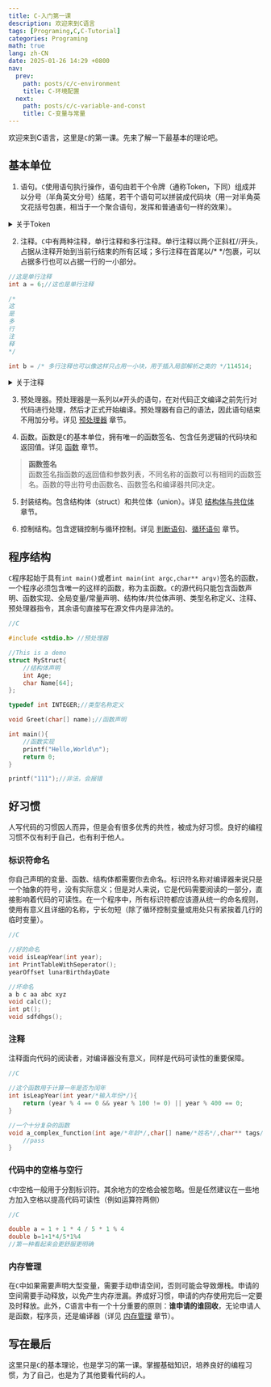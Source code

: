 ```yaml
---
title: C-入门第一课
description: 欢迎来到C语言
tags: [Programing,C,C-Tutorial]
categories: Programing
math: true
lang: zh-CN
date: 2025-01-26 14:29 +0800
nav:
  prev: 
    path: posts/c/c-environment
    title: C-环境配置
  next: 
    path: posts/c/c-variable-and-const
    title: C-变量与常量
--- 
```


欢迎来到C语言，这里是`C`的第一课。先来了解一下最基本的理论吧。

## 基本单位

1. 语句。`C`使用语句执行操作，语句由若干个令牌（通称Token，下同）组成并以分号（半角英文分号）结尾，若干个语句可以拼装成代码块（用一对半角英文花括号包裹，相当于一个聚合语句，发挥和普通语句一样的效果）。

<Details>
<Summary>关于Token</Summary>
Token分为一下几类：

1. 关键字（Keywords），是`C`内部的保留字，不能作为变量名、常量名或其他标识符名称。
2. 标识符（Identifiers），是程序中变量、函数、数组等的名字，由字母（大写或小写）、数字和下划线组成，但第一个字符必须是字母或下划线。此外，`C`对大小写敏感，`Language`和`language`就是不同的标识符。
3. 常量（Constants），是固定值，在程序执行期间不会改变，包括字面常量和const常量。
4. 字符串字面量（String Literals），是由双引号括起来的字符序列。
5. 运算符（Operators），用于执行各种操作，如算术运算、逻辑运算、比较运算等。
6. 分隔符（Separators），用于分隔语句和表达式。

![CToken](https://cdn.shigure.link/c-index/C-Token.jpg)

```c
//C

//关键字
for
int
break
goto
static

//标识符
h264
_homo114514
o1o1o1o1

//字面常量
#define HOMO 114514
123456
//const常量
const int CONST = 114514

//字符串字面量
"114514"

//运算符
+-*/ >> << ? > !=

//分隔符
{} [] () ; ,
```

</Details>

2. 注释。`C`中有两种注释，单行注释和多行注释。单行注释以两个正斜杠//开头，占据从注释开始到当前行结束的所有区域；多行注释在首尾以/\* \*/包裹，可以占据多行也可以占据一行的一小部分。

```c
//这是单行注释
int a = 6;//这也是单行注释

/*
这
是
多
行
注
释
*/

int b = /* 多行注释也可以像这样只占用一小块，用于插入局部解析之类的 */114514;
```

<Details>
<Summary>关于注释</Summary>
C的注释在编译时会被编译器完全忽略并去除，不会影响代码逻辑。注释是写给人看的，用于注明代码功能，解释代码逻辑等一系列增加代码可读性的操作，还有一个用处是临时关闭一些不需要的语句（直接给某个语句注释调就可以在不删除语句的情况下跳过执行这条语句）。

写好注释是个好习惯，不仅为了自己，也是为了别人。
</Details>

3. 预处理器。预处理器是一系列以`#`开头的语句，在对代码正文编译之前先行对代码进行处理，然后才正式开始编译。预处理器有自己的语法，因此语句结束不用加分号。详见 [预处理器](../c-preprocessor) 章节。

4. 函数。函数是`C`的基本单位，拥有唯一的函数签名、包含任务逻辑的代码块和返回值。详见 [函数](../c-function) 章节。

> **函数签名**<br>函数签名指函数的返回值和参数列表，不同名称的函数可以有相同的函数签名。函数的导出符号由函数名、函数签名和编译器共同决定。

5. 封装结构。包含结构体（struct）和共位体（union）。详见 [结构体与共位体](../c-struct-and-union) 章节。

6. 控制结构。包含逻辑控制与循环控制。详见 [判断语句](../c-decision-statement)、[循环语句](../c-loop-statement) 章节。

## 程序结构

`C`程序起始于具有`int main()`或者`int main(int argc,char** argv)`签名的函数，一个程序必须包含唯一的这样的函数，称为主函数。`C`的源代码只能包含函数声明、函数实现、全局变量/常量声明、结构体/共位体声明、类型名称定义、注释、预处理器指令，其余语句直接写在源文件内是非法的。

```c
//C

#include <stdio.h> //预处理器

//This is a demo
struct MyStruct{
    //结构体声明
    int Age;
    char Name[64];
};

typedef int INTEGER;//类型名称定义

void Greet(char[] name);//函数声明

int main(){
    //函数实现
    printf("Hello,World\n");
    return 0;
}

printf("111");//非法，会报错
```

## 好习惯

人写代码的习惯因人而异，但是会有很多优秀的共性，被成为好习惯。良好的编程习惯不仅有利于自己，也有利于他人。

### 标识符命名

你自己声明的变量、函数、结构体都需要你去命名。标识符名称对编译器来说只是一个抽象的符号，没有实际意义；但是对人来说，它是代码需要阅读的一部分，直接影响着代码的可读性。在一个程序中，所有标识符都应该遵从统一的命名规则，使用有意义且详细的名称，宁长勿短（除了循环控制变量或用处只有紧挨着几行的临时变量）。

```c
//C

//好的命名
void isLeapYear(int year);
int PrintTableWithSeperator();
yearOffset lunarBirthdayDate

//坏命名
a b c aa abc xyz
void calc();
int pt();
void sdfdhgs();
```

### 注释

注释面向代码的阅读者，对编译器没有意义，同样是代码可读性的重要保障。

```c
//C

//这个函数用于计算一年是否为闰年
int isLeapYear(int year/*输入年份*/){
    return (year % 4 == 0 && year % 100 != 0) || year % 400 == 0;
}

//一个十分复杂的函数
void a_complex_function(int age/*年龄*/,char[] name/*姓名*/,char** tags/*标签，一个字符串数组*/){
    //pass
}
```

### 代码中的空格与空行

`C`中空格一般用于分割标识符。其余地方的空格会被忽略。但是任然建议在一些地方加入空格以提高代码可读性（例如运算符两侧）

```c
//C

double a = 1 + 1 * 4 / 5 * 1 % 4
double b=1+1*4/5*1%4
//第一种看起来会更舒服更明确
```

### 内存管理

在`C`中如果需要声明大型变量，需要手动申请空间，否则可能会导致爆栈。申请的空间需要手动释放，以免产生内存泄漏。养成好习惯，申请的内存使用完后一定要及时释放。此外，C语言中有一个十分重要的原则：**谁申请的谁回收**，无论申请人是函数，程序员，还是编译器（详见 [内存管理](../c-memory-manage) 章节）。

## 写在最后

这里只是`C`的基本理论，也是学习的第一课。掌握基础知识，培养良好的编程习惯，为了自己，也是为了其他要看代码的人。
